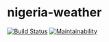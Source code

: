 # nigeria-weather

[![Build Status](https://travis-ci.com/okpoEkpenyong/nigeria-weather.svg?branch=develop)](https://travis-ci.com/okpoEkpenyong/nigeria-weather)
[![Maintainability](https://api.codeclimate.com/v1/badges/65a2413edd201f9a30d4/maintainability)](https://codeclimate.com/github/okpoEkpenyong/nigeria-weather/maintainability)
